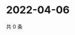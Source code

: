 # 2022-04-06

共 0 条

<!-- BEGIN WEIBO -->
<!-- 最后更新时间 Wed Apr 06 2022 03:10:37 GMT+0800 (China Standard Time) -->

<!-- END WEIBO -->
